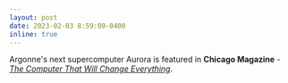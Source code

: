 ```yaml
---
layout: post
date: 2023-02-03 8:59:00-0400
inline: true
---
```


Argonne's next supercomputer Aurora is featured in **Chicago Magazine** - *[The Computer That Will Change Everything](https://www.chicagomag.com/chicago-magazine/february-2023/the-computer-that-will-change-everything/)*.